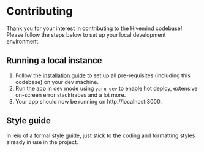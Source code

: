 # Contributing
Thank you for your interest in contributing to the Hivemind codebase! Please follow the steps below to set up your local development environment.

## Running a local instance
1. Follow the [installation guide](./INSTALLATION.md) to set up all pre-requisites (including this codebase) on your dev machine.
1. Run the app in dev mode using `yarn dev` to enable hot deploy, extensive on-screen error stacktraces and a lot more.
1. Your app should now be running on http://localhost:3000.

## Style guide
In leiu of a formal style guide, just stick to the coding and formatting styles already in use in the project.